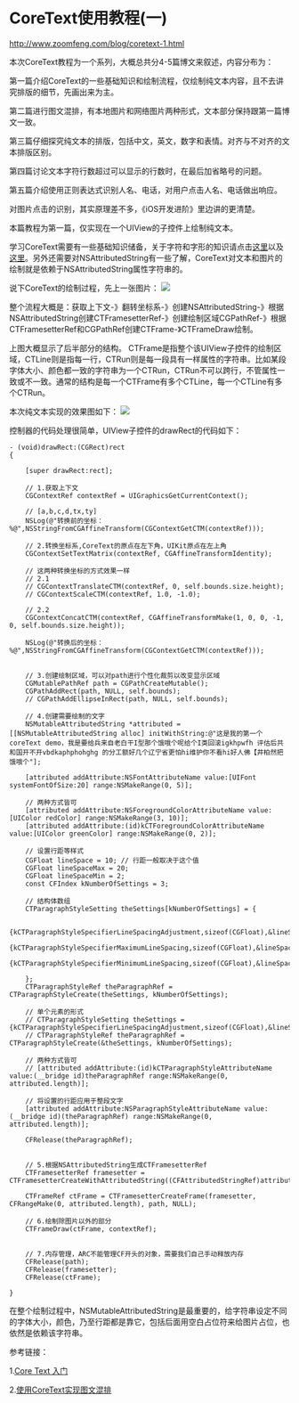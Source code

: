 # CoreText使用教程(一)
http://www.zoomfeng.com/blog/coretext-1.html

本次CoreText教程为一个系列，大概总共分4-5篇博文来叙述，内容分布为：

第一篇介绍CoreText的一些基础知识和绘制流程，仅绘制纯文本内容，且不去讲究排版的细节，先画出来为主。

第二篇进行图文混排，有本地图片和网络图片两种形式，文本部分保持跟第一篇博文一致。

第三篇仔细探究纯文本的排版，包括中文，英文，数字和表情。对齐与不对齐的文本排版区别。

第四篇讨论文本字符行数超过可以显示的行数时，在最后加省略号的问题。

第五篇介绍使用正则表达式识别人名、电话，对用户点击人名、电话做出响应。

对图片点击的识别，其实原理差不多，《iOS开发进阶》里边讲的更清楚。

本篇教程为第一篇，仅实现在一个UIView的子控件上绘制纯文本。

学习CoreText需要有一些基础知识储备，关于字符和字形的知识请点击[这里](http://geeklu.com/2013/03/core-text/)以及[这里](http://www.brighttj.com/ios/use-coretext-make-typesetting-picture-and-text.html)。另外还需要对NSAttributedString有一些了解，CoreText对文本和图片的绘制就是依赖于NSAttributedString属性字符串的。

说下CoreText的绘制过程，先上一张图片：
![](http://www.zoomfeng.com/images/2015/05/20/CoreText_2.png)

整个流程大概是：获取上下文-》翻转坐标系-》创建NSAttributedString-》根据NSAttributedString创建CTFramesetterRef-》创建绘制区域CGPathRef-》根据CTFramesetterRef和CGPathRef创建CTFrame-》CTFrameDraw绘制。

上图大概显示了后半部分的结构。 CTFrame是指整个该UIView子控件的绘制区域，CTLine则是指每一行，CTRun则是每一段具有一样属性的字符串。比如某段字体大小、颜色都一致的字符串为一个CTRun，CTRun不可以跨行，不管属性一致或不一致。通常的结构是每一个CTFrame有多个CTLine，每一个CTLine有多个CTRun。

本次纯文本实现的效果图如下：
![](http://www.zoomfeng.com/images/2015/05/20/CoreText_1.png)

控制器的代码处理很简单，UIView子控件的drawRect的代码如下：
```
- (void)drawRect:(CGRect)rect
{

	[super drawRect:rect];

    // 1.获取上下文
    CGContextRef contextRef = UIGraphicsGetCurrentContext();

    // [a,b,c,d,tx,ty]
    NSLog(@"转换前的坐标：%@",NSStringFromCGAffineTransform(CGContextGetCTM(contextRef)));

    // 2.转换坐标系,CoreText的原点在左下角，UIKit原点在左上角
    CGContextSetTextMatrix(contextRef, CGAffineTransformIdentity);

    // 这两种转换坐标的方式效果一样
    // 2.1
	// CGContextTranslateCTM(contextRef, 0, self.bounds.size.height);
	// CGContextScaleCTM(contextRef, 1.0, -1.0);

    // 2.2
    CGContextConcatCTM(contextRef, CGAffineTransformMake(1, 0, 0, -1, 0, self.bounds.size.height));

    NSLog(@"转换后的坐标：%@",NSStringFromCGAffineTransform(CGContextGetCTM(contextRef)));


    // 3.创建绘制区域，可以对path进行个性化裁剪以改变显示区域
    CGMutablePathRef path = CGPathCreateMutable();
    CGPathAddRect(path, NULL, self.bounds);
    // CGPathAddEllipseInRect(path, NULL, self.bounds);

    // 4.创建需要绘制的文字
    NSMutableAttributedString *attributed = [[NSMutableAttributedString alloc] initWithString:@"这是我的第一个coreText demo，我是要给兵来自老白干I型那个饿哦个呢给个I类回滚igkhpwfh 评估后共和国开不开vbdkaphphohghg 的分工额好几个辽宁省更怕hi维护你不看hi好人佛【井柏然把饿哦个"];

    [attributed addAttribute:NSFontAttributeName value:[UIFont systemFontOfSize:20] range:NSMakeRange(0, 5)];

    // 两种方式皆可
    [attributed addAttribute:NSForegroundColorAttributeName value:[UIColor redColor] range:NSMakeRange(3, 10)];
    [attributed addAttribute:(id)kCTForegroundColorAttributeName value:[UIColor greenColor] range:NSMakeRange(0, 2)];

    // 设置行距等样式
    CGFloat lineSpace = 10; // 行距一般取决于这个值
    CGFloat lineSpaceMax = 20;
    CGFloat lineSpaceMin = 2;
    const CFIndex kNumberOfSettings = 3;

    // 结构体数组
    CTParagraphStyleSetting theSettings[kNumberOfSettings] = {

        {kCTParagraphStyleSpecifierLineSpacingAdjustment,sizeof(CGFloat),&lineSpace},
        {kCTParagraphStyleSpecifierMaximumLineSpacing,sizeof(CGFloat),&lineSpaceMax},
        {kCTParagraphStyleSpecifierMinimumLineSpacing,sizeof(CGFloat),&lineSpaceMin}

    };
    CTParagraphStyleRef theParagraphRef = CTParagraphStyleCreate(theSettings, kNumberOfSettings);

    // 单个元素的形式
	// CTParagraphStyleSetting theSettings = {kCTParagraphStyleSpecifierLineSpacingAdjustment,sizeof(CGFloat),&lineSpace};
	// CTParagraphStyleRef theParagraphRef = CTParagraphStyleCreate(&theSettings, kNumberOfSettings);

    // 两种方式皆可
	// [attributed addAttribute:(id)kCTParagraphStyleAttributeName value:(__bridge id)theParagraphRef range:NSMakeRange(0, attributed.length)];

    // 将设置的行距应用于整段文字
    [attributed addAttribute:NSParagraphStyleAttributeName value:(__bridge id)(theParagraphRef) range:NSMakeRange(0, attributed.length)];

    CFRelease(theParagraphRef);


    // 5.根据NSAttributedString生成CTFramesetterRef
    CTFramesetterRef framesetter = CTFramesetterCreateWithAttributedString((CFAttributedStringRef)attributed);

    CTFrameRef ctFrame = CTFramesetterCreateFrame(framesetter, CFRangeMake(0, attributed.length), path, NULL);

    // 6.绘制除图片以外的部分
    CTFrameDraw(ctFrame, contextRef);


	// 7.内存管理，ARC不能管理CF开头的对象，需要我们自己手动释放内存
	CFRelease(path);
    CFRelease(framesetter);
    CFRelease(ctFrame);

}
```
在整个绘制过程中，NSMutableAttributedString是最重要的，给字符串设定不同的字体大小，颜色，乃至行距都是靠它，包括后面用空白占位符来给图片占位，也依然是依赖该字符串。

参考链接：

1.[Core Text 入门](http://geeklu.com/2013/03/core-text/)

2.[使用CoreText实现图文混排](http://www.brighttj.com/ios/use-coretext-make-typesetting-picture-and-text.html)